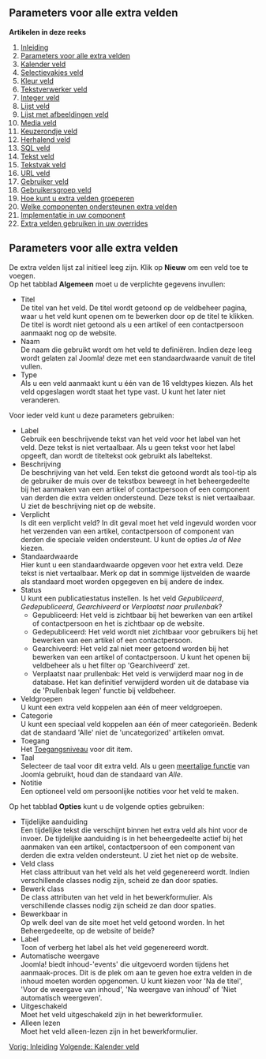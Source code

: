 <!-- Filename: J3.x:Adding_custom_fields/Parameters_for_all_Custom_Fields / Display title: Toevoegen van extra velden/Parameters voor alle extra velden -->

## Parameters voor alle extra velden

**Artikelen in deze reeks**

1.  [Inleiding](https://docs.joomla.org/J3.x:Adding_custom_fields "Special:MyLanguage/J3.x:Adding custom fields")
2.  [Parameters voor alle extra
    velden](https://docs.joomla.org/J3.x:Adding_custom_fields/Parameters_for_all_Custom_Fields "Special:MyLanguage/J3.x:Adding custom fields/Parameters for all Custom Fields")
3.  [Kalender
    veld](https://docs.joomla.org/J3.x:Adding_custom_fields/Calendar_Field "Special:MyLanguage/J3.x:Adding custom fields/Calendar Field")
4.  [Selectievakjes
    veld](https://docs.joomla.org/J3.x:Adding_custom_fields/Checkboxes_Field "Special:MyLanguage/J3.x:Adding custom fields/Checkboxes Field")
5.  [Kleur
    veld](https://docs.joomla.org/J3.x:Adding_custom_fields/Color_Field "Special:MyLanguage/J3.x:Adding custom fields/Color Field")
6.  [Tekstverwerker
    veld](https://docs.joomla.org/J3.x:Adding_custom_fields/Editor_Field "Special:MyLanguage/J3.x:Adding custom fields/Editor Field")
7.  [Integer
    veld](https://docs.joomla.org/J3.x:Adding_custom_fields/Integer_Field "Special:MyLanguage/J3.x:Adding custom fields/Integer Field")
8.  [Lijst
    veld](https://docs.joomla.org/J3.x:Adding_custom_fields/List_Field "Special:MyLanguage/J3.x:Adding custom fields/List Field")
9.  [Lijst met afbeeldingen
    veld](https://docs.joomla.org/J3.x:Adding_custom_fields/ListOfImages_Field "Special:MyLanguage/J3.x:Adding custom fields/ListOfImages Field")
10. [Media
    veld](https://docs.joomla.org/J3.x:Adding_custom_fields/Media_Field "Special:MyLanguage/J3.x:Adding custom fields/Media Field")
11. [Keuzerondje
    veld](https://docs.joomla.org/J3.x:Adding_custom_fields/Radio_Field "Special:MyLanguage/J3.x:Adding custom fields/Radio Field")
12. [Herhalend
    veld](https://docs.joomla.org/J3.x:Adding_custom_fields/Repeatable_Field "Special:MyLanguage/J3.x:Adding custom fields/Repeatable Field")
13. [SQL
    veld](https://docs.joomla.org/J3.x:Adding_custom_fieldshttps://docs.joomla.org/J3.x:Adding%20custom%20fields/Sql%20Field)
14. [Tekst
    veld](https://docs.joomla.org/J3.x:Adding_custom_fields/Text_Field "Special:MyLanguage/J3.x:Adding custom fields/Text Field")
15. [Tekstvak
    veld](https://docs.joomla.org/J3.x:Adding_custom_fields/Textarea_Field "Special:MyLanguage/J3.x:Adding custom fields/Textarea Field")
16. [URL
    veld](https://docs.joomla.org/J3.x:Adding_custom_fields/Url_Field "Special:MyLanguage/J3.x:Adding custom fields/Url Field")
17. [Gebruiker
    veld](https://docs.joomla.org/J3.x:Adding_custom_fields/User_Field "Special:MyLanguage/J3.x:Adding custom fields/User Field")
18. [Gebruikersgroep
    veld](https://docs.joomla.org/J3.x:Adding_custom_fields/Usergroup_Field "Special:MyLanguage/J3.x:Adding custom fields/Usergroup Field")
19. [Hoe kunt u extra velden
    groeperen](https://docs.joomla.org/J3.x:Adding_custom_fields/How%CC%9E_can_you_group_custom_fields "Special:MyLanguage/J3.x:Adding custom fields/How̞ can you group custom fields")
20. [Welke componenten ondersteunen extra
    velden](https://docs.joomla.org/J3.x:Adding_custom_fields/What_components_are_supporting_custom_fields "Special:MyLanguage/J3.x:Adding custom fields/What components are supporting custom fields")
21. [Implementatie in uw
    component](https://docs.joomla.org/J3.x:Adding_custom_fields/Implement_into_your_component "Special:MyLanguage/J3.x:Adding custom fields/Implement into your component")
22. [Extra velden gebruiken in uw
    overrides](https://docs.joomla.org/J3.x:Adding_custom_fields/Overrides "Special:MyLanguage/J3.x:Adding custom fields/Overrides")

## Parameters voor alle extra velden

De extra velden lijst zal initieel leeg zijn. Klik op **Nieuw** om een
veld toe te voegen.  
Op het tabblad **Algemeen** moet u de verplichte gegevens invullen:

- Titel  
  De titel van het veld. De titel wordt getoond op de veldbeheer pagina,
  waar u het veld kunt openen om te bewerken door op de titel te
  klikken. De titel is wordt niet getoond als u een artikel of een
  contactpersoon aanmaakt nog op de website.
- Naam  
  De naam die gebruikt wordt om het veld te definiëren. Indien deze leeg
  wordt gelaten zal Joomla! deze met een standaardwaarde vanuit de titel
  vullen.
- Type  
  Als u een veld aanmaakt kunt u één van de 16 veldtypes kiezen. Als het
  veld opgeslagen wordt staat het type vast. U kunt het later niet
  veranderen.

Voor ieder veld kunt u deze parameters gebruiken:

- Label  
  Gebruik een beschrijvende tekst van het veld voor het label van het
  veld. Deze tekst is niet vertaalbaar. Als u geen tekst voor het label
  opgeeft, dan wordt de titeltekst ook gebruikt als labeltekst.
- Beschrijving  
  De beschrijving van het veld. Een tekst die getoond wordt als tool-tip
  als de gebruiker de muis over de tekstbox beweegt in het
  beheergedeelte bij het aanmaken van een artikel of contactpersoon of
  een component van derden die extra velden ondersteund. Deze tekst is
  niet vertaalbaar. U ziet de beschrijving niet op de website.
- Verplicht  
  Is dit een verplicht veld? In dit geval moet het veld ingevuld worden
  voor het verzenden van een artikel, contactpersoon of component van
  derden die speciale velden ondersteunt. U kunt de opties *Ja* of *Nee*
  kiezen.
- Standaardwaarde  
  Hier kunt u een standaardwaarde opgeven voor het extra veld. Deze
  tekst is niet vertaalbaar. Merk op dat in sommige lijstvelden de
  waarde als standaard moet worden opgegeven en bij andere de index.
- Status  
  U kunt een publicatiestatus instellen. Is het veld *Gepubliceerd*,
  *Gedepubliceerd*, *Gearchiveerd* or *Verplaatst naar prullenbak*?
  - Gepubliceerd: Het veld is zichtbaar bij het bewerken van een artikel
    of contactpersoon en het is zichtbaar op de website.
  - Gedepubliceerd: Het veld wordt niet zichtbaar voor gebruikers bij
    het bewerken van een artikel of een contactpersoon.
  - Gearchiveerd: Het veld zal niet meer getoond worden bij het bewerken
    van een artikel of contactpersoon. U kunt het openen bij veldbeheer
    als u het filter op 'Gearchiveerd' zet.
  - Verplaatst naar prullenbak: Het veld is verwijderd maar nog in de
    database. Het kan definitief verwijderd worden uit de database via
    de 'Prullenbak legen' functie bij veldbeheer.
- Veldgroepen  
  U kunt een extra veld koppelen aan één of meer veldgroepen.
- Categorie  
  U kunt een speciaal veld koppelen aan één of meer categorieën. Bedenk
  dat de standaard 'Alle' niet de 'uncategorized' artikelen omvat.
- Toegang  
  Het
  [Toegangsniveau](https://docs.joomla.org/Help4.x:Users:_Viewing_Access_Levels/nl "Special:MyLanguage/Help4.x:Users: Viewing Access Levels/nl")
  voor dit item.
- Taal  
  Selecteer de taal voor dit extra veld. Als u geen [meertalige
  functie](https://docs.joomla.org/J3.x:Setup_a_Multilingual_Site "J3.x:Setup a Multilingual Site")
  van Joomla gebruikt, houd dan de standaard van *Alle*.
- Notitie  
  Een optioneel veld om persoonlijke notities voor het veld te maken.

Op het tabblad **Opties** kunt u de volgende opties gebruiken:

- Tijdelijke aanduiding  
  Een tijdelijke tekst die verschijnt binnen het extra veld als hint
  voor de invoer. De tijdelijke aanduiding is in het beheergedeelte
  actief bij het aanmaken van een artikel, contactpersoon of een
  component van derden die extra velden ondersteunt. U ziet het niet op
  de website.
- Veld class  
  Het class attribuut van het veld als het veld gegenereerd wordt.
  Indien verschillende classes nodig zijn, scheid ze dan door spaties.
- Bewerk class  
  De class attributen van het veld in het bewerkformulier. Als
  verschillende classes nodig zijn scheid ze dan door spaties.
- Bewerkbaar in  
  Op welk deel van de site moet het veld getoond worden. In het
  Beheergedeelte, op de website of beide?
- Label  
  Toon of verberg het label als het veld gegenereerd wordt.
- Automatische weergave  
  Joomlaǃ biedt inhoud-'events' die uitgevoerd worden tijdens het
  aanmaak-proces. Dit is de plek om aan te geven hoe extra velden in de
  inhoud moeten worden opgenomen. U kunt kiezen voor 'Na de titel',
  'Voor de weergave van inhoud', 'Na weergave van inhoud' of 'Niet
  automatisch weergeven'.
- Uitgeschakeld  
  Moet het veld uitgeschakeld zijn in het bewerkformulier.
- Alleen lezen  
  Moet het veld alleen-lezen zijn in het bewerkformulier.

<a href="https://docs.joomla.org/J3.x:Adding_custom_fields"
id="content-button" class="button expand success">Vorig: Inleiding</a>
<a
href="https://docs.joomla.org/J3.x:Adding_custom_fields/Calendar_Field"
id="content-button" class="button expand">Volgende: Kalender veld</a>
